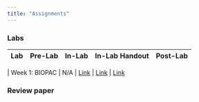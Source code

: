 ```yaml
---
title: "Assignments"
---
```


### Labs


| Lab | Pre-Lab | In-Lab | In-Lab Handout | Post-Lab | 
| :---: | :---: | :---: | :---: | :---: |

| Week 1: BIOPAC | N/A | [Link](inlabs/week_1_BIOPAC.pdf) | [Link](inlabs/week_1_BIOPAC_assignment.pdf) | [Link](postlabs/week_1_BIOPAC.pdf)

### Review paper